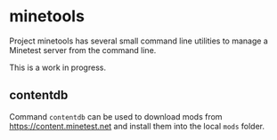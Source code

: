 # minetools

Project minetools has several small command line utilities to manage a
Minetest server from the command line.

This is a work in progress.

## contentdb

Command `contentdb` can be used to download mods from
https://content.minetest.net and install them into the local `mods` folder.